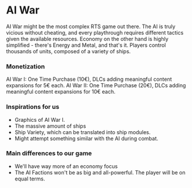 # AI War
AI War might be the most complex RTS game out there. The AI is truly vicious without cheating, and every playthrough requires different tactics given the available resources. Economy on the other hand is highly simplified - there's Energy and Metal, and that's it. Players control thousands of units, composed of a variety of ships.

### Monetization
AI War I: One Time Purchase (10€), DLCs adding meaningful content expansions for 5€ each.
AI War II: One Time Purchase (20€), DLCs adding meaningful content expansions for 10€ each.

### Inspirations for us
- Graphics of AI War I.
- The massive amount of ships
- Ship Variety, which can be translated into ship modules.
- Might attempt something similar with the AI during combat.

### Main differences to our game
- We'll have way more of an economy focus
- The AI Factions won't be as big and all-powerful. The player will be on equal terms.

